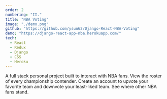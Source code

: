 ```yaml
---
order: 2
numbering: "II."
title: "NBA Voting"
image: "./demo.png"
github: "https://github.com/ysun62/Django-React-NBA-Voting"
demo: "https://django-react-app-nba.herokuapp.com/"
tech:
  - React
  - Redux
  - Django
  - CSS
  - Heroku
---
```


A full stack personal project built to interact with NBA fans. View the roster of every championship contender. Create an account to upvote your favorite team and downvote your least-liked team. See where other NBA fans stand.
